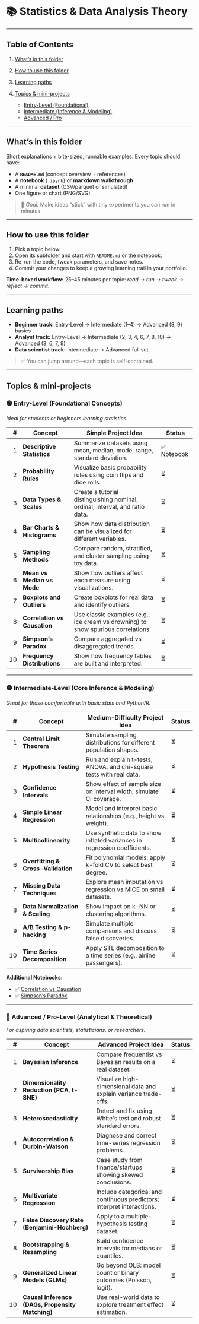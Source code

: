 # 📚 Statistics & Data Analysis Theory 
---

## Table of Contents

1. [What’s in this folder](#whats-in-this-folder)
2. [How to use this folder](#how-to-use-this-folder)
3. [Learning paths](#learning-paths)
4. [Topics & mini-projects](#topics--mini-projects)

   * [Entry-Level (Foundational)](#-entry-level-foundational-concepts)
   * [Intermediate (Inference & Modeling)](#-intermediate-level-core-inference--modeling)
   * [Advanced / Pro](#-advanced--pro-level-analytical--theoretical)

---

## What’s in this folder

Short explanations + bite-sized, runnable examples. Every topic should have:

* A **`README.md`** (concept overview + references)
* A **notebook** (`.ipynb`) or **markdown walkthrough**
* A minimal **dataset** (CSV/parquet or simulated)
* One figure or chart (PNG/SVG)

> 📌 *Goal:* Make ideas “stick” with tiny experiments you can run in minutes.

---

## How to use this folder

1. Pick a topic below.
2. Open its subfolder and start with `README.md` or the notebook.
3. Re-run the code, tweak parameters, and save notes.
4. Commit your changes to keep a growing learning trail in your portfolio.

**Time-boxed workflow:** 25–45 minutes per topic: *read → run → tweak → reflect → commit*.

---

## Learning paths

* **Beginner track:** Entry-Level → Intermediate (1–4) → Advanced (8, 9) basics
* **Analyst track:** Entry-Level → Intermediate (2, 3, 4, 6, 7, 8, 10) → Advanced (3, 6, 7, 9)
* **Data scientist track:** Intermediate → Advanced full set

> ✅ You can jump around—each topic is self-contained.

---

## Topics & mini-projects

### 🟢 **Entry-Level (Foundational Concepts)**

*Ideal for students or beginners learning statistics.*

|  # | Concept                      | Simple Project Idea                                                               | Status                                                      |
| -: | ---------------------------- | --------------------------------------------------------------------------------- | ----------------------------------------------------------- |
|  1 | **Descriptive Statistics**   | Summarize datasets using mean, median, mode, range, standard deviation.           | ✅ [Notebook](./entry_level_01_descriptive_statistics.ipynb) |
|  2 | **Probability Rules**        | Visualize basic probability rules using coin flips and dice rolls.                | ⏳                                                           |
|  3 | **Data Types & Scales**      | Create a tutorial distinguishing nominal, ordinal, interval, and ratio data.      | ⏳                                                           |
|  4 | **Bar Charts & Histograms**  | Show how data distribution can be visualized for different variables.             | ⏳                                                           |
|  5 | **Sampling Methods**         | Compare random, stratified, and cluster sampling using toy data.                  | ⏳                                                           |
|  6 | **Mean vs Median vs Mode**   | Show how outliers affect each measure using visualizations.                       | ⏳                                                           |
|  7 | **Boxplots and Outliers**    | Create boxplots for real data and identify outliers.                              | ⏳                                                           |
|  8 | **Correlation vs Causation** | Use classic examples (e.g., ice cream vs drowning) to show spurious correlations. | ⏳                                                           |
|  9 | **Simpson’s Paradox**        | Compare aggregated vs disaggregated trends.                                       | ⏳                                                           |
| 10 | **Frequency Distributions**  | Show how frequency tables are built and interpreted.                              | ⏳                                                           |

---

### 🟡 **Intermediate-Level (Core Inference & Modeling)**

*Great for those comfortable with basic stats and Python/R.*

|  # | Concept                            | Medium-Difficulty Project Idea                                            | Status |
| -: | ---------------------------------- | ------------------------------------------------------------------------- | ------ |
|  1 | **Central Limit Theorem**          | Simulate sampling distributions for different population shapes.          | ⏳      |
|  2 | **Hypothesis Testing**             | Run and explain t-tests, ANOVA, and chi-square tests with real data.      | ⏳      |
|  3 | **Confidence Intervals**           | Show effect of sample size on interval width; simulate CI coverage.       | ⏳      |
|  4 | **Simple Linear Regression**       | Model and interpret basic relationships (e.g., height vs weight).         | ⏳      |
|  5 | **Multicollinearity**              | Use synthetic data to show inflated variances in regression coefficients. | ⏳      |
|  6 | **Overfitting & Cross-Validation** | Fit polynomial models; apply k-fold CV to select best degree.             | ⏳      |
|  7 | **Missing Data Techniques**        | Explore mean imputation vs regression vs MICE on small datasets.          | ⏳      |
|  8 | **Data Normalization & Scaling**   | Show impact on k-NN or clustering algorithms.                             | ⏳      |
|  9 | **A/B Testing & p-hacking**        | Simulate multiple comparisons and discuss false discoveries.              | ⏳      |
| 10 | **Time Series Decomposition**      | Apply STL decomposition to a time series (e.g., airline passengers).      | ⏳      |

**Additional Notebooks:**

* ✅ [Correlation vs Causation](./intermediate_level_01_correlation_vs_causation.ipynb)
* ✅ [Simpson’s Paradox](./intermediate_level_02_simpsons_paradox.ipynb)

---

### 🔴 **Advanced / Pro-Level (Analytical & Theoretical)**

*For aspiring data scientists, statisticians, or researchers.*

|  # | Concept                                          | Advanced Project Idea                                                  | Status |
| -: | ------------------------------------------------ | ---------------------------------------------------------------------- | ------ |
|  1 | **Bayesian Inference**                           | Compare frequentist vs Bayesian results on a real dataset.             | ⏳      |
|  2 | **Dimensionality Reduction (PCA, t-SNE)**        | Visualize high-dimensional data and explain variance trade-offs.       | ⏳      |
|  3 | **Heteroscedasticity**                           | Detect and fix using White's test and robust standard errors.          | ⏳      |
|  4 | **Autocorrelation & Durbin-Watson**              | Diagnose and correct time-series regression problems.                  | ⏳      |
|  5 | **Survivorship Bias**                            | Case study from finance/startups showing skewed conclusions.           | ⏳      |
|  6 | **Multivariate Regression**                      | Include categorical and continuous predictors; interpret interactions. | ⏳      |
|  7 | **False Discovery Rate (Benjamini-Hochberg)**    | Apply to a multiple-hypothesis testing dataset.                        | ⏳      |
|  8 | **Bootstrapping & Resampling**                   | Build confidence intervals for medians or quantiles.                   | ⏳      |
|  9 | **Generalized Linear Models (GLMs)**             | Go beyond OLS: model count or binary outcomes (Poisson, logit).        | ⏳      |
| 10 | **Causal Inference (DAGs, Propensity Matching)** | Use real-world data to explore treatment effect estimation.            | ⏳      |
